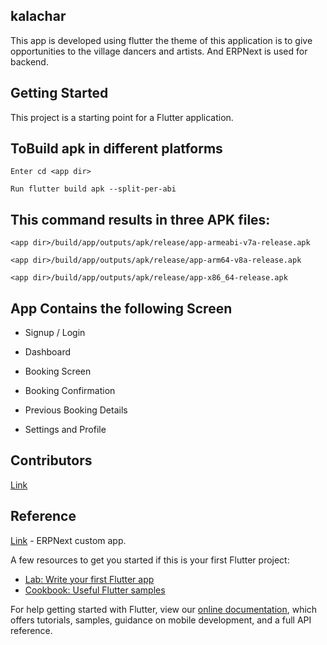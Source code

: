 ## kalachar

This app is developed using flutter the theme of this application is to give opportunities to the village dancers and artists.
And ERPNext is used for backend.

## Getting Started

This project is a starting point for a Flutter application.

## ToBuild apk in different platforms 

``` Enter cd <app dir> ```

``` Run flutter build apk --split-per-abi ```
  
 ## This command results in three APK files:

```<app dir>/build/app/outputs/apk/release/app-armeabi-v7a-release.apk```

```<app dir>/build/app/outputs/apk/release/app-arm64-v8a-release.apk```

```<app dir>/build/app/outputs/apk/release/app-x86_64-release.apk```

## App Contains the following Screen
 
 - Signup / Login
 
  - Dashboard
  
  - Booking Screen
  
  - Booking Confirmation 
  
  - Previous Booking Details
  
  - Settings and Profile

## Contributors

[Link](https://github.com/KaviyaPeriyasamy)

## Reference
[Link](https://github.com/KaviyaPeriyasamy/kalachar) - ERPNext custom app.

A few resources to get you started if this is your first Flutter project:

- [Lab: Write your first Flutter app](https://flutter.dev/docs/get-started/codelab)
- [Cookbook: Useful Flutter samples](https://flutter.dev/docs/cookbook)

For help getting started with Flutter, view our
[online documentation](https://flutter.dev/docs), which offers tutorials,
samples, guidance on mobile development, and a full API reference.
